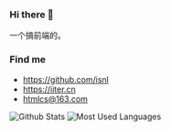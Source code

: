 ### Hi there 👋

一个搞前端的。

### Find me

- <https://github.com/isnl>
- <https://iiter.cn>
- <htmlcs@163.com>

![Github Stats](https://github-readme-stats.vercel.app/api?username=isnl&show_icons=true&theme=dark&count_private=true)
![Most Used Languages](https://github-readme-stats.vercel.app/api/top-langs/?username=isnl&theme=dark&layout=compact)
